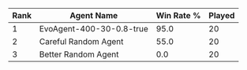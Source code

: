 | Rank | Agent Name | Win Rate % | Played |
|------|------------|----------|--------|
| 1 | EvoAgent-400-30-0.8-true | 95.0 | 20 |
| 2 | Careful Random Agent | 55.0 | 20 |
| 3 | Better Random Agent | 0.0 | 20 |